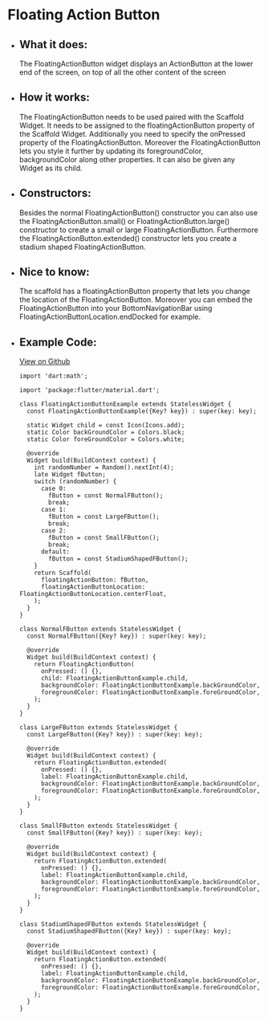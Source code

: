 # Floating Action Button

- ## What it does:
  The FloatingActionButton widget displays an ActionButton at the lower end of the screen, on top of all the other content of the screen

- ## How it works:
  The FloatingActionButton needs to be used paired with the Scaffold Widget. It needs to be assigned to the floatingActionButton property of the Scaffold Widget. Additionally you need to specify the onPressed property of the FloatingActionButton. Moreover the FloatingActionButton lets you style it further by updating its foregroundColor, backgroundColor along other properties. It can also be given any Widget as its child.

- ## Constructors:
  Besides the normal FloatingActionButton() constructor you can also use the FloatingActionButton.small() or FloatingActionButton.large() constructor to create a small or large FloatingActionButton. Furthermore the FloatingActionButton.extended() constructor lets you create a stadium shaped FloatingActionButton.

- ## Nice to know:
  The scaffold has a floatingActionButton property that lets you change the location of the
  FloatingActionButton. Moreover you can embed the FloatingActionButton into your BottomNavigationBar using FloatingActionButtonLocation.endDocked for example.

- ## Example Code: 
  [View on Github](https://github.com/TheUltimateOptimist/Widgets/blob/master/example_writer/lib/floating_action_button_example.dart)

      import 'dart:math';

      import 'package:flutter/material.dart';

      class FloatingActionButtonExample extends StatelessWidget {
        const FloatingActionButtonExample({Key? key}) : super(key: key);

        static Widget child = const Icon(Icons.add);
        static Color backGroundColor = Colors.black;
        static Color foreGroundColor = Colors.white;

        @override
        Widget build(BuildContext context) {
          int randomNumber = Random().nextInt(4);
          late Widget fButton;
          switch (randomNumber) {
            case 0:
              fButton = const NormalFButton();
              break;
            case 1:
              fButton = const LargeFButton();
              break;
            case 2:
              fButton = const SmallFButton();
              break;
            default:
              fButton = const StadiumShapedFButton();
          }
          return Scaffold(
            floatingActionButton: fButton,
            floatingActionButtonLocation: FloatingActionButtonLocation.centerFloat,
          );
        }
      }

      class NormalFButton extends StatelessWidget {
        const NormalFButton({Key? key}) : super(key: key);

        @override
        Widget build(BuildContext context) {
          return FloatingActionButton(
            onPressed: () {},
            child: FloatingActionButtonExample.child,
            backgroundColor: FloatingActionButtonExample.backGroundColor,
            foregroundColor: FloatingActionButtonExample.foreGroundColor,
          );
        }
      }

      class LargeFButton extends StatelessWidget {
        const LargeFButton({Key? key}) : super(key: key);

        @override
        Widget build(BuildContext context) {
          return FloatingActionButton.extended(
            onPressed: () {},
            label: FloatingActionButtonExample.child,
            backgroundColor: FloatingActionButtonExample.backGroundColor,
            foregroundColor: FloatingActionButtonExample.foreGroundColor,
          );
        }
      }

      class SmallFButton extends StatelessWidget {
        const SmallFButton({Key? key}) : super(key: key);

        @override
        Widget build(BuildContext context) {
          return FloatingActionButton.extended(
            onPressed: () {},
            label: FloatingActionButtonExample.child,
            backgroundColor: FloatingActionButtonExample.backGroundColor,
            foregroundColor: FloatingActionButtonExample.foreGroundColor,
          );
        }
      }

      class StadiumShapedFButton extends StatelessWidget {
        const StadiumShapedFButton({Key? key}) : super(key: key);

        @override
        Widget build(BuildContext context) {
          return FloatingActionButton.extended(
            onPressed: () {},
            label: FloatingActionButtonExample.child,
            backgroundColor: FloatingActionButtonExample.backGroundColor,
            foregroundColor: FloatingActionButtonExample.foreGroundColor,
          );
        }
      }